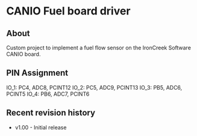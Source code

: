 # CANIO Fuel board driver

## About
Custom project to implement a fuel flow sensor on the IronCreek Software CANIO
board.

## PIN Assignment

IO_1: PC4, ADC8, PCINT12
IO_2: PC5, ADC9, PCINT13
IO_3: PB5, ADC6, PCINT5
IO_4: PB6, ADC7, PCINT6

## Recent revision history
* v1.00 - Initial release
